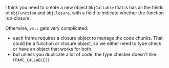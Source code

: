 I think you need to create a new object `ObjCallable`
that is has all the fields of `ObjFunction` and
`ObjClosure`, with a field to indicate whether the
function is a closure.

Otherwise, `vm.c` gets very complicated:
- each frame requires a closure object to manage
  the code chunks. That could be a function _or_
  closure object, so we either need to type check
  or have an object that works for both.
- but unless you duplicate a lot of code, the
  type checker doesn't like `FRAME_CALLABLE()`
